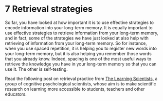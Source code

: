# 7 Retrieval strategies


So far, you have looked at how important it is to use effective strategies to encode information into your long-term memory. It is equally important to use effective strategies to retrieve information from your long-term memory, and in fact, some of the strategies we have just looked at also help with retrieving of information from your long-term memory. So for instance, when you use spaced repetition, it is helping you to register new words into your long-term memory, but it is also helping you remember those words that you already know. Indeed, spacing is one of the most useful ways to retrieve the knowledge you have in your long-term memory so that you can use it. The other is self-testing.

Read the following post on retrieval practice from [The Learning Scientists](http://www.learningscientists.org/blog/2016/6/23-1), a group of cognitive psychological scientists, whose aim is to make scientific research on learning more accessible to students, teachers and other educators.


